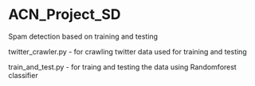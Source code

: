 # ACN_Project_SD
Spam detection based on training and testing

twitter_crawler.py - for crawling twitter data used for training and testing


train_and_test.py - for traing and testing the data using Randomforest classifier
